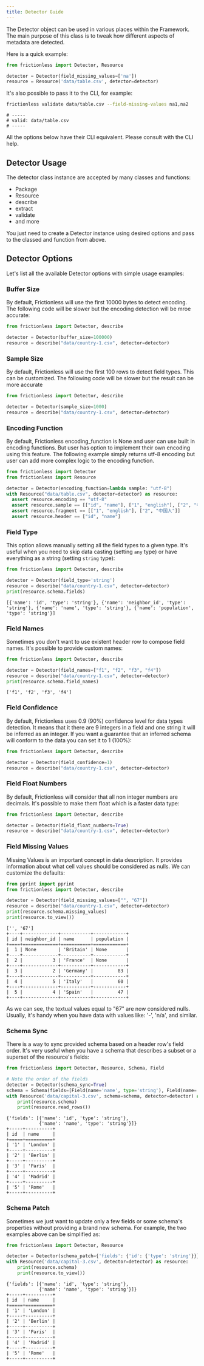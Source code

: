 ```yaml
---
title: Detector Guide
---
```


The Detector object can be used in various places within the Framework. The main purpose of this class is to tweak how different aspects of metadata are detected.

Here is a quick example:

```python script title="Python"
from frictionless import Detector, Resource

detector = Detector(field_missing_values=['na'])
resource = Resource('data/table.csv', detector=detector)
```

It's also possible to pass it to the CLI, for example:

```bash script title="CLI"
frictionless validate data/table.csv --field-missing-values na1,na2
```
```
# -----
# valid: data/table.csv
# -----
```

All the options below have their CLI equivalent. Please consult with the CLI help.

## Detector Usage

The detector class instance are accepted by many classes and functions:

- Package
- Resource
- describe
- extract
- validate
- and more

You just need to create a Detector instance using desired options and pass to the classed and function from above.

## Detector Options

Let's list all the available Detector options with simple usage examples:

### Buffer Size

By default, Frictionless will use the first 10000 bytes to detect encoding. The following code will be slower but the encoding detection will be mroe accurate:

```python script title="Python"
from frictionless import Detector, describe

detector = Detector(buffer_size=100000)
resource = describe("data/country-1.csv", detector=detector)
```

### Sample Size

By default, Frictionless will use the first 100 rows to detect field types. This can be customized. The following code will be slower but the result can be more accurate

```python script title="Python"
from frictionless import Detector, describe

detector = Detector(sample_size=1000)
resource = describe("data/country-1.csv", detector=detector)
```


### Encoding Function

By default, Frictionless encoding_function is None and user can use built in encoding functions. But user has option to implement their own encoding using this feature. The following example simply returns utf-8 encoding but user can add more complex logic to the encoding function.

```python script title="Python"
from frictionless import Detector
from frictionless import Resource

detector = Detector(encoding_function=lambda sample: "utf-8")
with Resource("data/table.csv", detector=detector) as resource:
  assert resource.encoding == "utf-8"
  assert resource.sample == [["id", "name"], ["1", "english"], ["2", "中国人"]]
  assert resource.fragment == [["1", "english"], ["2", "中国人"]]
  assert resource.header == ["id", "name"]
```


### Field Type

This option allows manually setting all the field types to a given type. It's useful when you need to skip data casting (setting `any` type) or have everything as a string (setting `string` type):

```python script title="Python"
from frictionless import Detector, describe

detector = Detector(field_type='string')
resource = describe("data/country-1.csv", detector=detector)
print(resource.schema.fields)
```
```
[{'name': 'id', 'type': 'string'}, {'name': 'neighbor_id', 'type': 'string'}, {'name': 'name', 'type': 'string'}, {'name': 'population', 'type': 'string'}]
```

### Field Names

Sometimes you don't want to use existent header row to compose field names. It's possible to provide custom names:

```python script title="Python"
from frictionless import Detector, describe

detector = Detector(field_names=["f1", "f2", "f3", "f4"])
resource = describe("data/country-1.csv", detector=detector)
print(resource.schema.field_names)
```
```
['f1', 'f2', 'f3', 'f4']
```

### Field Confidence

By default, Frictionless uses 0.9 (90%) confidence level for data types detection. It means that it there are 9 integers in a field and one string it will be inferred as an integer. If you want a guarantee that an inferred schema will conform to the data you can set it to 1 (100%):

```python script title="Python"
from frictionless import Detector, describe

detector = Detector(field_confidence=1)
resource = describe("data/country-1.csv", detector=detector)
```

### Field Float Numbers

By default, Frictionless will consider that all non integer numbers are decimals. It's possible to make them float which is a faster data type:

```python script title="Python"
from frictionless import Detector, describe

detector = Detector(field_float_numbers=True)
resource = describe("data/country-1.csv", detector=detector)
```

### Field Missing Values

Missing Values is an important concept in data description. It provides information about what cell values should be considered as nulls. We can customize the defaults:

```python script title="Python"
from pprint import pprint
from frictionless import Detector, describe

detector = Detector(field_missing_values=["", "67"])
resource = describe("data/country-1.csv", detector=detector)
print(resource.schema.missing_values)
print(resource.to_view())
```
```
['', '67']
+----+-------------+-----------+------------+
| id | neighbor_id | name      | population |
+====+=============+===========+============+
|  1 | None        | 'Britain' | None       |
+----+-------------+-----------+------------+
|  2 |           3 | 'France'  | None       |
+----+-------------+-----------+------------+
|  3 |           2 | 'Germany' |         83 |
+----+-------------+-----------+------------+
|  4 |           5 | 'Italy'   |         60 |
+----+-------------+-----------+------------+
|  5 |           4 | 'Spain'   |         47 |
+----+-------------+-----------+------------+
```

As we can see, the textual values equal to "67" are now considered nulls. Usually, it's handy when you have data with values like: '-', 'n/a', and similar.

### Schema Sync

There is a way to sync provided schema based on a header row's field order. It's very useful when you have a schema that describes a subset or a superset of the resource's fields:

```python script title="Python"
from frictionless import Detector, Resource, Schema, Field

# Note the order of the fields
detector = Detector(schema_sync=True)
schema = Schema(fields=[Field(name='name', type='string'), Field(name='id', type='string')])
with Resource('data/capital-3.csv', schema=schema, detector=detector) as resource:
    print(resource.schema)
    print(resource.read_rows())
```
```
{'fields': [{'name': 'id', 'type': 'string'},
            {'name': 'name', 'type': 'string'}]}
+-----+----------+
| id  | name     |
+=====+==========+
| '1' | 'London' |
+-----+----------+
| '2' | 'Berlin' |
+-----+----------+
| '3' | 'Paris'  |
+-----+----------+
| '4' | 'Madrid' |
+-----+----------+
| '5' | 'Rome'   |
+-----+----------+
```

### Schema Patch

Sometimes we just want to update only a few fields or some schema's properties without providing a brand new schema. For example, the two examples above can be simplified as:

```python script title="Python"
from frictionless import Detector, Resource

detector = Detector(schema_patch={'fields': {'id': {'type': 'string'}}})
with Resource('data/capital-3.csv', detector=detector) as resource:
    print(resource.schema)
    print(resource.to_view())
```
```
{'fields': [{'name': 'id', 'type': 'string'},
            {'name': 'name', 'type': 'string'}]}
+-----+----------+
| id  | name     |
+=====+==========+
| '1' | 'London' |
+-----+----------+
| '2' | 'Berlin' |
+-----+----------+
| '3' | 'Paris'  |
+-----+----------+
| '4' | 'Madrid' |
+-----+----------+
| '5' | 'Rome'   |
+-----+----------+
```
